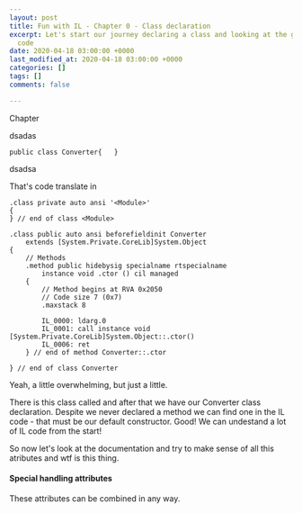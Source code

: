 ```yaml
---
layout: post
title: Fun with IL - Chapter 0 - Class declaration
excerpt: Let's start our journey declaring a class and looking at the generated IL
  code
date: 2020-04-18 03:00:00 +0000
last_modified_at: 2020-04-18 03:00:00 +0000
categories: []
tags: []
comments: false

---
```

Chapter

dsadas

    public class Converter{   }

dsadsa

That's code translate in

    .class private auto ansi '<Module>'
    {
    } // end of class <Module>
    
    .class public auto ansi beforefieldinit Converter
        extends [System.Private.CoreLib]System.Object
    {
        // Methods
        .method public hidebysig specialname rtspecialname 
            instance void .ctor () cil managed 
        {
            // Method begins at RVA 0x2050
            // Code size 7 (0x7)
            .maxstack 8
    
            IL_0000: ldarg.0
            IL_0001: call instance void [System.Private.CoreLib]System.Object::.ctor()
            IL_0006: ret
        } // end of method Converter::.ctor
    
    } // end of class Converter

Yeah, a little overwhelming, but just a little.

There is this class called <module> and after that we have our Converter class declaration. Despite we never declared a method we can find one in the IL code - that must be our default constructor. Good! We can undestand a lot of IL code from the start!

So now let's look at the documentation and try to make sense of all this atributes and wtf is this <Module> thing.

#### <Module>

#### Special handling attributes

These attributes can be combined in any way.